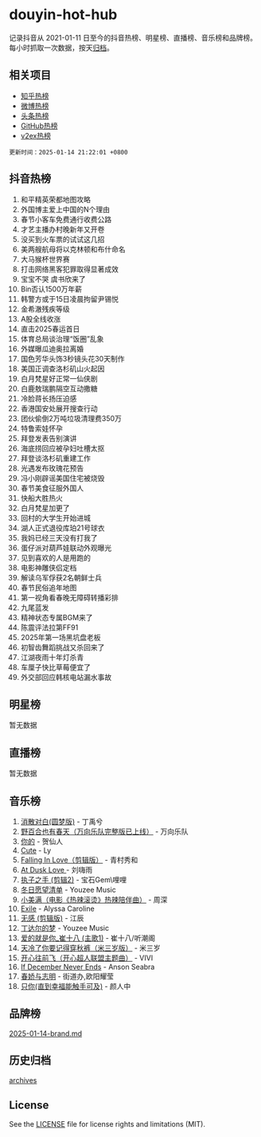 # douyin-hot-hub

记录抖音从 2021-01-11 日至今的抖音热榜、明星榜、直播榜、音乐榜和品牌榜。每小时抓取一次数据，按天[归档](archives)。

## 相关项目

- [知乎热榜](https://github.com/lonnyzhang423/zhihu-hot-hub)
- [微博热榜](https://github.com/lonnyzhang423/weibo-hot-hub)
- [头条热榜](https://github.com/lonnyzhang423/toutiao-hot-hub)
- [GitHub热榜](https://github.com/lonnyzhang423/github-hot-hub)
- [v2ex热榜](https://github.com/lonnyzhang423/v2ex-hot-hub)


`更新时间：2025-01-14 21:22:01 +0800`

## 抖音热榜

1. 和平精英荣都地图攻略
1. 外国博主爱上中国的N个理由
1. 春节小客车免费通行收费公路
1. 才艺主播办村晚新年又开卷
1. 没买到火车票的试试这几招
1. 美两艘航母将以克林顿和布什命名
1. 大马猴杯世界赛
1. 打击网络黑客犯罪取得显著成效
1. 宝宝不哭 虞书欣来了
1. Bin否认1500万年薪
1. 韩警方或于15日凌晨拘留尹锡悦
1. 金希澈残疾等级
1. A股全线收涨
1. 直击2025春运首日
1. 体育总局谈治理“饭圈”乱象
1. 外媒曝瓜迪奥拉离婚
1. 国色芳华头饰3秒镜头花30天制作
1. 美国正调查洛杉矶山火起因
1. 白月梵星好正常一仙侠剧
1. 白鹿敖瑞鹏隔空互动撒糖
1. 冷脸蒋长扬压迫感
1. 香港国安处展开搜查行动
1. 团伙偷倒2万吨垃圾清理费350万
1. 特鲁索娃怀孕
1. 拜登发表告别演讲
1. 海底捞回应被孕妇吐槽太抠
1. 拜登谈洛杉矶重建工作
1. 光遇发布玫瑰花预告
1. 冯小刚辟谣美国住宅被烧毁
1. 春节美食征服外国人
1. 快船大胜热火
1. 白月梵星加更了
1. 回村的大学生开始进城
1. 湖人正式退役库珀21号球衣
1. 我妈已经三天没有打我了
1. 蛋仔派对葫芦娃联动外观曝光
1. 见到喜欢的人是用跑的
1. 电影神雕侠侣定档
1. 解读乌军俘获2名朝鲜士兵
1. 春节民俗追年地图
1. 第一视角看春晚无障碍转播彩排
1. 九尾蓝发
1. 精神状态专属BGM来了
1. 陈震评法拉第FF91
1. 2025年第一场黑坑盘老板
1. 初智齿舞蹈挑战又杀回来了
1. 江湖夜雨十年灯杀青
1. 车厘子快比草莓便宜了
1. 外交部回应韩核电站漏水事故

## 明星榜

暂无数据

## 直播榜

暂无数据

## 音乐榜

1. [消散对白(圆梦版)](https://sf5-hl-cdn-tos.douyinstatic.com/obj/tos-cn-ve-2774/og4jB5I5IizzoZVAAAzWgBMAsMDWoArfwBOiFs) - 丁禹兮
1. [野百合也有春天（万向乐队完整版已上线）](https://sf5-hl-cdn-tos.douyinstatic.com/obj/tos-cn-ve-2774/oMnUxhRAMiAGBqDtIPBQ7ACYQZFlJCftcgeDJE) - 万向乐队
1. [你的](https://sf3-cdn-tos.douyinstatic.com/obj/tos-cn-ve-2774/oYuIeKf42jB7sEV6B2upMdpYAgfrQWj0FeRegh) - 贺仙人
1. [Cute](https://sf5-hl-cdn-tos.douyinstatic.com/obj/tos-cn-ve-2774/o4IbIzHWKAAB4wsS5qMBRiiAlEBGTpQRNfFvuo) - Ly
1. [Falling In Love（剪辑版）](https://sf5-hl-cdn-tos.douyinstatic.com/obj/tos-cn-ve-2774/o8ajpA8zzgBPahbBIO8AcKGBLJezFCRd1wfP9f) - 青村秀和
1. [ At Dusk  Love ](https://sf5-hl-cdn-tos.douyinstatic.com/obj/tos-cn-ve-2774/o8CrpCf5CaYgI4ZrtQgMQAFEfuGqNnRSDQAPBc) - 刘嗨雨
1. [执子之手 (剪辑2)](https://sf5-hl-cdn-tos.douyinstatic.com/obj/tos-cn-ve-2774/oUoZLQjCc31XzqsBnBQUNgeKtYPBcgbFDwtfcu) - 宝石Gem\哩哩
1. [冬日愿望清单](https://sf5-hl-cdn-tos.douyinstatic.com/obj/tos-cn-ve-2774/oIIgUOeamCFCVAzxN6MFRLIBlLGpUqQxeeHrLE) - Youzee Music
1. [小美满（电影《热辣滚烫》热辣陪伴曲）](https://sf5-hl-cdn-tos.douyinstatic.com/obj/tos-cn-ve-2774/o0GAn2lSgfZIDUgtevCGDQYnFg4CwnrBaxbTZL) - 周深
1. [Exile](https://sf5-hl-cdn-tos.douyinstatic.com/obj/tos-cn-ve-2774/oYj4gAQTknKE3WW0Je8KGmQ7z1cA4FefwtbufD) - Alyssa Caroline
1. [无感 (剪辑版)](https://sf5-hl-cdn-tos.douyinstatic.com/obj/tos-cn-ve-2774/o0eIsUzJBDlQaQFC5OFlgbMEZC1TFYBftOBn6p) - 江辰
1. [丁达尔的梦](https://sf3-cdn-tos.douyinstatic.com/obj/tos-cn-ve-2774/oMU3WirUZBVQkAC9ccG5P2IQirziZM2RTInUY) - Youzee Music
1. [爱的就是你_崔十八 (主歌1)](https://sf5-hl-cdn-tos.douyinstatic.com/obj/tos-cn-ve-2774/oI5BO5DhFZ6UTcNCnZaOCBLtZ7WIMQGfgnXf5E) - 崔十八/听潮阁
1. [天冷了你要记得穿秋裤（米三岁版）](https://sf3-cdn-tos.douyinstatic.com/obj/tos-cn-ve-2774/oQlIwVIDWiZ6BQilAorS7MA0AgCkQDvcZAdm1) - 米三岁
1. [开心往前飞（开心超人联盟主题曲）](https://sf5-hl-cdn-tos.douyinstatic.com/obj/tos-cn-ve-2774/9d8fb7c82cf1421fb93a9fe925275e0a) - VIVI
1. [If December Never Ends](https://sf5-hl-cdn-tos.douyinstatic.com/obj/tos-cn-ve-2774/oY1IQMoTgCFIBg8RZifyqlBBt1UFgitTYmxeOS) - Anson Seabra
1. [春娇与志明](https://sf5-hl-cdn-tos.douyinstatic.com/obj/tos-cn-ve-2774/e530d8fceb7044b39707d7f9ff54add1) - 街道办,欧阳耀莹
1. [只你(直到幸福能触手可及)](https://sf5-hl-cdn-tos.douyinstatic.com/obj/tos-cn-ve-2774/o0lBkRDzFTeaVSUz3ZZSCBVtZ5DIMQGfgmEAuE) - 颜人中

## 品牌榜

[2025-01-14-brand.md](archives/2025-01-14-brand.md)

## 历史归档

[archives](archives)

## License

See the [LICENSE](LICENSE) file for license rights and limitations (MIT).
